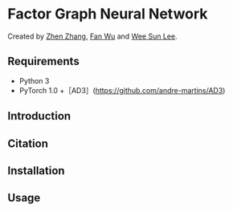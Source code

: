 # Factor Graph Neural Network

Created by [Zhen Zhang](https://zzhang.org), [Fan Wu](https://github.com/kkkkahlua) and [Wee Sun Lee](https://www.comp.nus.edu.sg/~leews/). 

## Requirements

+ Python 3 
+ PyTorch 1.0
+［AD3］(https://github.com/andre-martins/AD3)

## Introduction

## Citation


## Installation


## Usage

